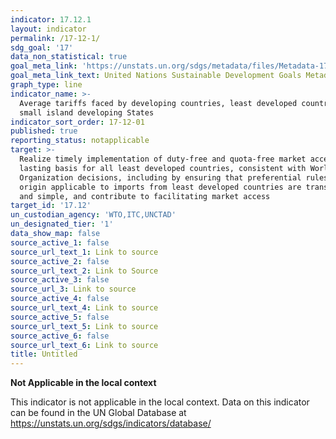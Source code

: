 ```yaml
---
indicator: 17.12.1
layout: indicator
permalink: /17-12-1/
sdg_goal: '17'
data_non_statistical: true
goal_meta_link: 'https://unstats.un.org/sdgs/metadata/files/Metadata-17-12-01.pdf'
goal_meta_link_text: United Nations Sustainable Development Goals Metadata (pdf 468kB)
graph_type: line
indicator_name: >-
  Average tariffs faced by developing countries, least developed countries and
  small island developing States
indicator_sort_order: 17-12-01
published: true
reporting_status: notapplicable
target: >-
  Realize timely implementation of duty-free and quota-free market access on a
  lasting basis for all least developed countries, consistent with World Trade
  Organization decisions, including by ensuring that preferential rules of
  origin applicable to imports from least developed countries are transparent
  and simple, and contribute to facilitating market access
target_id: '17.12'
un_custodian_agency: 'WTO,ITC,UNCTAD'
un_designated_tier: '1'
data_show_map: false
source_active_1: false
source_url_text_1: Link to source
source_active_2: false
source_url_text_2: Link to Source
source_active_3: false
source_url_3: Link to source
source_active_4: false
source_url_text_4: Link to source
source_active_5: false
source_url_text_5: Link to source
source_active_6: false
source_url_text_6: Link to source
title: Untitled
---
```

**Not Applicable in the local context**

This indicator is not applicable in the local context. Data on this indicator can be found in the UN Global Database at https://unstats.un.org/sdgs/indicators/database/
